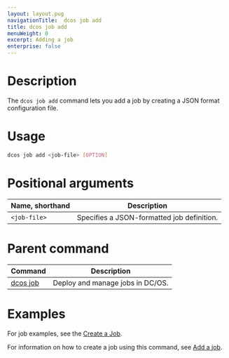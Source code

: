 ```yaml
---
layout: layout.pug
navigationTitle:  dcos job add
title: dcos job add
menuWeight: 0
excerpt: Adding a job
enterprise: false
---
```


# Description
The `dcos job add` command lets you add a job by creating a JSON format configuration file.

# Usage

```bash
dcos job add <job-file> [OPTION]
```

# Positional arguments

| Name, shorthand | Description |
|---------|-------------|
| `<job-file>`   | Specifies a JSON-formatted job definition. |

# Parent command

| Command | Description |
|---------|-------------|
| [dcos job](/1.11/cli/command-reference/dcos-job/) |  Deploy and manage jobs in DC/OS. |

# Examples

For job examples, see the [Create a Job](/1.11/deploying-jobs/examples/#create-job).

For information on how to create a job using this command, see [Add a job](/1.11/deploying-jobs/quickstart/#add-a-job-2). 
